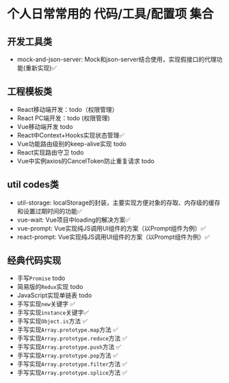 # 个人日常常用的 代码/工具/配置项 集合

## 开发工具类
* mock-and-json-server: Mock和json-server结合使用，实现假接口的代理功能(重新实现)✅

## 工程模板类
* React移动端开发：todo（权限管理）
* React PC端开发：todo (权限管理)
* Vue移动端开发 todo
* React中Context+Hooks实现状态管理✅
* Vue功能路由级别的keep-alive实现 todo
* React实现路由守卫 todo
* Vue中实例axios的CancelToken防止重复请求 todo

## util codes类
* util-storage: localStorage的封装，主要实现方便对象的存取、内存级的缓存和设置过期时间的功能✅
* vue-wait: Vue项目中loading的解决方案✅
* vue-prompt: Vue实现纯JS调用UI组件的方案（以Prompt组件为例）✅
* react-prompt: Vue实现纯JS调用UI组件的方案（以Prompt组件为例）✅
## 经典代码实现
* 手写`Promise` todo
* 简易版的`Redux`实现 todo
* JavaScript实现单链表 todo
* 手写实现`new`关键字 ✅
* 手写实现`instance`关键字✅
* 手写实现`Object.is`方法 ✅
* 手写实现`Array.prototype.map`方法 ✅
* 手写实现`Array.prototype.reduce`方法 ✅
* 手写实现`Array.prototype.push`方法 ✅
* 手写实现`Array.prototype.pop`方法 ✅
* 手写实现`Array.prototype.filter`方法 ✅
* 手写实现`Array.prototype.splice`方法 ✅